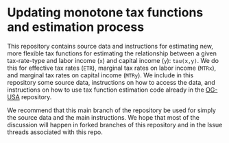 # Updating monotone tax functions and estimation process
This repository contains source data and instructions for estimating new, more flexible tax functions for estimating the relationship between a given tax-rate-type and labor income (`x`) and capital income (`y`): `tau(x,y)`. We do this for effective tax rates (`ETR`), marginal tax rates on labor income (`MTRx`), and marginal tax rates on capital income (`MTRy`). We include in this repository some source data, instructions on how to access the data, and instructions on how to use tax function estimation code already in the [OG-USA](https://github.com/PSLmodels/OG-USA) repository.

We recommend that this main branch of the repository be used for simply the source data and the main instructions. We hope that most of the discussion will happen in forked branches of this repository and in the Issue threads associated with this repo.
